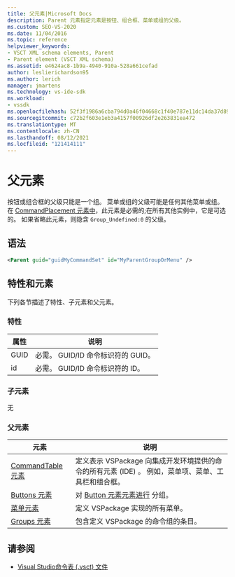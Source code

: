 ```yaml
---
title: 父元素|Microsoft Docs
description: Parent 元素指定元素是按钮、组合框、菜单或组的父级。
ms.custom: SEO-VS-2020
ms.date: 11/04/2016
ms.topic: reference
helpviewer_keywords:
- VSCT XML schema elements, Parent
- Parent element (VSCT XML schema)
ms.assetid: e4624ac8-1b9a-4940-910a-528a661cefad
author: leslierichardson95
ms.author: lerich
manager: jmartens
ms.technology: vs-ide-sdk
ms.workload:
- vssdk
ms.openlocfilehash: 52f3f1986a6cba794d0a46f04668c1f40e787e11dc14da37d89e1a99c752bd0f
ms.sourcegitcommit: c72b2f603e1eb3a4157f00926df2e263831ea472
ms.translationtype: MT
ms.contentlocale: zh-CN
ms.lasthandoff: 08/12/2021
ms.locfileid: "121414111"
---
```

# <a name="parent-element"></a>父元素
按钮或组合框的父级只能是一个组。 菜单或组的父级可能是任何其他菜单或组。 在 [CommandPlacement 元素中](../extensibility/commandplacement-element.md)，此元素是必需的;在所有其他实例中，它是可选的。 如果省略此元素，则隐含 `Group_Undefined:0` 的父级。

## <a name="syntax"></a>语法

```xml
<Parent guid="guidMyCommandSet" id="MyParentGroupOrMenu" />
```

## <a name="attributes-and-elements"></a>特性和元素
 下列各节描述了特性、子元素和父元素。

### <a name="attributes"></a>特性

|属性|说明|
|---------------|-----------------|
|GUID|必需。 GUID/ID 命令标识符的 GUID。|
|id|必需。 GUID/ID 命令标识符的 ID。|

### <a name="child-elements"></a>子元素
 无

### <a name="parent-elements"></a>父元素

|元素|说明|
|-------------|-----------------|
|[CommandTable 元素](../extensibility/commandtable-element.md)|定义表示 VSPackage 向集成开发环境提供的命令的所有元素 (IDE) 。 例如，菜单项、菜单、工具栏和组合框。|
|[Buttons 元素](../extensibility/buttons-element.md)|对 [Button 元素元素进行](../extensibility/button-element.md) 分组。|
|[菜单元素](../extensibility/menus-element.md)|定义 VSPackage 实现的所有菜单。|
|[Groups 元素](../extensibility/groups-element.md)|包含定义 VSPackage 的命令组的条目。|

## <a name="see-also"></a>请参阅
- [Visual Studio命令表 (.vsct) 文件](../extensibility/internals/visual-studio-command-table-dot-vsct-files.md)
